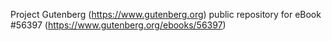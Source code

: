 Project Gutenberg (https://www.gutenberg.org) public repository for
eBook #56397 (https://www.gutenberg.org/ebooks/56397)
